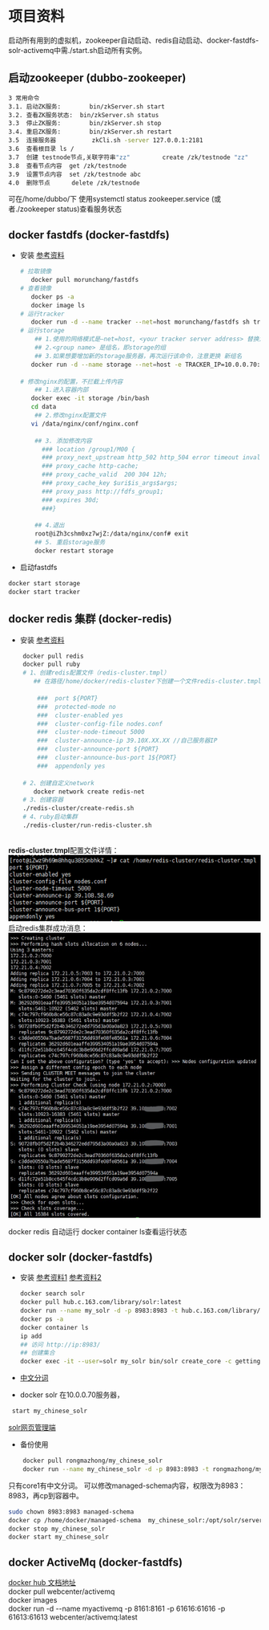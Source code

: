 # 项目资料
启动所有用到的虚拟机，zookeeper自动启动、redis自动启动、docker-fastdfs-solr-activemq中需./start.sh启动所有实例。

## 启动zookeeper  (dubbo-zookeeper)    
```bash
3 常用命令
3.1. 启动ZK服务:        bin/zkServer.sh start
3.2. 查看ZK服务状态:  bin/zkServer.sh status
3.3  停止ZK服务:        bin/zkServer.sh stop
3.4. 重启ZK服务:        bin/zkServer.sh restart
3.5  连接服务器          zkCli.sh -server 127.0.0.1:2181
3.6  查看根目录 ls /
3.7  创建 testnode节点,关联字符串"zz"         create /zk/testnode "zz"
3.8  查看节点内容  get /zk/testnode
3.9  设置节点内容  set /zk/testnode abc
4.0  删除节点      delete /zk/testnode
```   

可在/home/dubbo/下 使用systemctl status zookeeper.service (或者./zookeeper status)查看服务状态  
## docker fastdfs  (docker-fastdfs)
- 安装  [参考资料](https://blog.csdn.net/lizhihaooo/article/details/79261388)  
    ```bash
    # 拉取镜像
       docker pull morunchang/fastdfs
    # 查看镜像
       docker ps -a 
       docker image ls
    # 运行tracker
       docker run -d --name tracker --net=host morunchang/fastdfs sh tracker.sh
    # 运行storage
        ## 1.使用的网络模式是–net=host, <your tracker server address> 替换为你机器的Ip即可
        ## 2.<group name> 是组名，即storage的组
        ## 3.如果想要增加新的storage服务器，再次运行该命令，注意更换 新组名
       docker run -d --name storage --net=host -e TRACKER_IP=10.0.0.70:22122 -e GROUP_NAME=group1 morunchang/fastdfs sh storage.sh

  # 修改nginx的配置，不拦截上传内容
        ## 1.进入容器内部  
       docker exec -it storage /bin/bash
       cd data
        ## 2.修改nginx配置文件
       vi /data/nginx/conf/nginx.conf
     
        ## 3. 添加修改内容
          ### location /group1/M00 {
          ### proxy_next_upstream http_502 http_504 error timeout invalid_header;
          ### proxy_cache http-cache;
          ### proxy_cache_valid  200 304 12h;
          ### proxy_cache_key $uri$is_args$args;
          ### proxy_pass http://fdfs_group1;
          ### expires 30d;
          ###}
     
        ## 4.退出
        root@iZh3cshm0xz7wjZ:/data/nginx/conf# exit
        ## 5. 重启storage服务
        docker restart storage
    ```   
- 启动fastdfs     
```bash
docker start storage
docker start tracker 
```    
## docker redis 集群 (docker-redis)
- 安装  [参考资料](https://www.cnblogs.com/lianggp/articles/8136222.html) 
```bash
    docker pull redis   
    docker pull ruby   
    # 1、创建redis配置文件（redis-cluster.tmpl）
       ## 在路径/home/docker/redis-cluster下创建一个文件redis-cluster.tmpl  
        
        ###  port ${PORT}
        ###  protected-mode no
        ###  cluster-enabled yes
        ###  cluster-config-file nodes.conf
        ###  cluster-node-timeout 5000
        ###  cluster-announce-ip 39.10X.XX.XX //自己服务器IP
        ###  cluster-announce-port ${PORT}
        ###  cluster-announce-bus-port 1${PORT}
        ###  appendonly yes
     
    # 2、创建自定义network  
       docker network create redis-net
    # 3、创建容器
    ./redis-cluster/create-redis.sh 
    # 4、ruby启动集群
    ./redis-cluster/run-redis-cluster.sh
    
```    
 **redis-cluster.tmpl**配置文件详情：   
![redis-cluster.tmpl](./imgs/docker-redis集群.png)     
 启动redis集群成功消息：   
![run-redis-success](./imgs/run-success-redis.png)

docker redis 自动运行
docker container ls查看运行状态
## docker solr (docker-fastdfs) 
- 安装    [参考资料1](https://c.163yun.com/hub#/m/repository/?repoId=3540)  [参考资料2](https://hub.docker.com/r/supermy/docker-solr/) 
    ```bash
    docker search solr
    docker pull hub.c.163.com/library/solr:latest
    docker run --name my_solr -d -p 8983:8983 -t hub.c.163.com/library/solr:latest 
    docker ps -a
    docker container ls
    ip add
    ## 访问 http://ip:8983/      
    ## 创建集合
    docker exec -it --user=solr my_solr bin/solr create_core -c gettingstarted
    
    ```   
- [中文分词](https://github.com/zxiaofan/ik-analyzer-solr6/releases)
    
- docker solr 在10.0.0.70服务器， 
```bash
 start my_chinese_solr
```   
[solr网页管理端](http://10.0.0.70:8983/solr/#/)  

- 备份使用
```bash
    docker pull rongmazhong/my_chinese_solr
    docker run --name my_chinese_solr -d -p 8983:8983 -t rongmazhong/my_chinese_solr 
```   
只有core1有中文分词。
可以修改managed-schema内容，权限改为8983：8983，再cp到容器中。
```bash
sudo chown 8983:8983 managed-schema
docker cp /home/docker/managed-schema  my_chinese_solr:/opt/solr/server/solr/gettingstarted/conf/managed-schema
docker stop my_chinese_solr
docker start my_chinese_solr
```     
## docker ActiveMq (docker-fastdfs)  
[docker hub 文档地址](https://hub.docker.com/r/webcenter/activemq/)    
docker pull webcenter/activemq      
docker images       
docker run -d --name myactivemq -p 8161:8161 -p 61616:61616 -p 61613:61613 webcenter/activemq:latest


